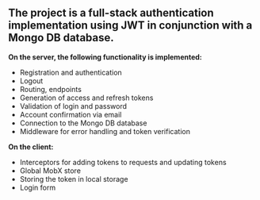 ## The project is a full-stack authentication implementation using JWT in conjunction with a Mongo DB database.

**On the server, the following functionality is implemented:**

- Registration and authentication
- Logout
- Routing, endpoints
- Generation of access and refresh tokens
- Validation of login and password
- Account confirmation via email
- Connection to the Mongo DB database
- Middleware for error handling and token verification

**On the client:**

- Interceptors for adding tokens to requests and updating tokens
- Global MobX store
- Storing the token in local storage
- Login form
